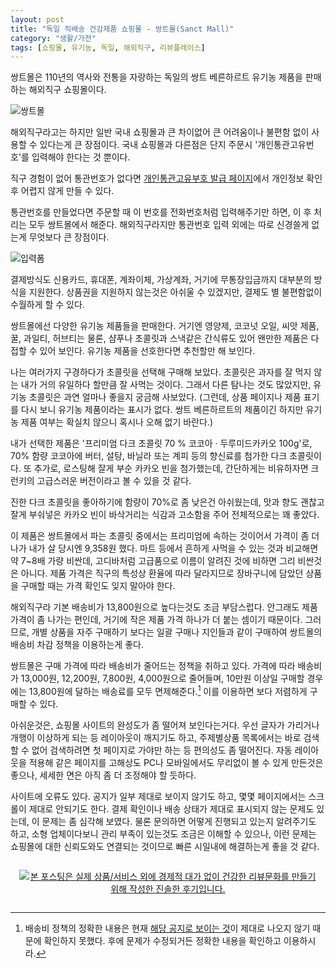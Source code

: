 ```yaml
---
layout: post
title: "독일 직배송 건강제품 쇼핑몰 - 쌍트몰(Sanct Mall)"
category: "생활/가전"
tags: [쇼핑몰, 유기농, 독일, 해외직구, 리뷰플레이스]
---
```


쌍트몰은 110년의 역사와 전통을 자랑하는 독일의 쌍트 베른하르트 유기농 제품을 판매하는 해외직구 쇼핑몰이다.

![쌍트몰](https://lh3.googleusercontent.com/-uQMRMSl6eLI/WeytpC_d6tI/AAAAAAAAZ4Y/BZQKvdll4wstOxBMt-shs20e0xtoy_c1wCE0YBhgL/s640/sanctmall-top.jpg)

해외직구라고는 하지만 일반 국내 쇼핑몰과 큰 차이없어
큰 어려움이나 불편함 없이 사용할 수 있다는게 큰 장점이다.
국내 쇼핑몰과 다른점은 단지 주문시 '개인통관고유번호'를 입력해야 한다는 것 뿐이다.

직구 경험이 없어 통관번호가 없다면 [개인통관고유부호 발급 페이지](https://unipass.customs.go.kr/csp/persIndex.do)에서
개인정보 확인 후 어렵지 않게 만들 수 있다.

통관번호를 만들었다면 주문할 때 이 번호를 전화번호처럼 입력해주기만 하면,
이 후 처리는 모두 쌍트몰에서 해준다.
해외직구라지만 통관번호 입력 외에는 따로 신경쓸게 없는게 무엇보다 큰 장점이다.

![입력폼](https://lh3.googleusercontent.com/-GyuuF8lQxEU/WeyvLFElfvI/AAAAAAAAZ5k/ivWejZQWR5gEbweLh4-a7zFFudtH08KQgCE0YBhgL/s640/sanctmall-sod_frm.png)

결제방식도 신용카드, 휴대폰, 계좌이체, 가상계좌, 거기에 무통장입금까지 대부분의 방식을 지원한다.
상품권을 지원하지 않는것은 아쉬울 수 있겠지만,
결제도 별 불편함없이 수월하게 할 수 있다.

쌍트몰에선 다양한 유기농 제품들을 판매한다.
거기엔 영양제, 코코넛 오일, 씨앗 제품, 꿀, 과일티, 허브티는 물론,
샴푸나 초콜릿과 스낵같은 간식류도 있어
왠만한 제품은 다 접할 수 있어 보인다.
유기농 제품을 선호한다면 추천할만 해 보인다.

나는 여러가지 구경하다가 초콜릿을 선택해 구매해 보았다.
초콜릿은 과자를 잘 먹지 않는 내가 거의 유일하다 할만큼 잘 사먹는 것이다.
그래서 다른 탐나는 것도 많았지만, 유기농 초콜릿은 과연 얼마나 좋을지 궁금해 사보았다.
(그런데, 상품 페이지나 제품 표기를 다시 보니 유기농 제품이라는 표시가 없다.
쌍트 베른하르트의 제품이긴 하지만 유기농 제품 여부는 확실치 않으니 혹시나 오해 없기 바란다.)

내가 선택한 제품은 '프리미엄 다크 초콜릿 70 % 코코아 · 두루미드카카오 100g'로,
70% 함량 코코아에 버터, 설탕, 바닐라 또는 계피 등의 향신료를 첨가한 다크 초콜릿이다.
또 추가로, 로스팅해 잘게 부순 카카오 빈을 첨가했는데,
간단하게는 비유하자면 크런키의 고급스러운 버전이라고 볼 수 있을 것 같다.

진한 다크 초콜릿을 좋아하기에 함량이 70%로 좀 낮은건 아쉬웠는데,
맛과 향도 괜찮고
잘게 부숴넣은 카카오 빈이 바삭거리는 식감과 고소함을 주어
전체적으로는 꽤 좋았다.

이 제품은 쌍트몰에서 파는 초콜릿 중에서는 프리미엄에 속하는 것이어서
가격이 좀 더 나가
내가 살 당시엔 9,358원 했다.
마트 등에서 흔하게 사먹을 수 있는 것과 비교해면 약 7~8배 가량 비싼데,
고디바처럼 고급품으로 이름이 알려진 것에 비하면 그리 비싼것은 아니다.
제품 가격은 직구의 특성상 환율에 따라 달라지므로
장바구니에 담았던 상품을 구매할 때는 가격 확인도 잊지 말아야 한다.

해외직구라 기본 배송비가 13,800원으로 높다는것도 조금 부담스럽다.
안그래도 제품 가격이 좀 나가는 편인데,
거기에 작은 제품 가격 하나가 더 붙는 셈이기 때문이다.
그러므로, 개별 상품을 자주 구매하기 보다는
일괄 구매나 지인들과 같이 구매하여
쌍트몰의 배송비 차감 정책을 이용하는게 좋다.

쌍트몰은 구매 가격에 따라 배송비가 줄어드는 정책을 취하고 있다.
가격에 따라 배송비가 13,000원, 12,200원, 7,800원, 4,000원으로 줄어들며,
10만원 이상일 구매할 경우에는 13,800원에 달하는 배송료를 모두 면제해준다.[^1]
이를 이용하면 보다 저렴하게 구매할 수 있다.

[^1]: 배송비 정책의 정확한 내용은 현재 [해당 공지로 보이는 것](http://www.sanctmall.com/bbs/board.php?bo_table=notice&wr_id=38&page=1)이 제대로 나오지 않기 때문에 확인하지 못했다. 후에 문제가 수정되거든 정확한 내용을 확인하고 이용하시라.

아쉬운것은, 쇼핑몰 사이트의 완성도가 좀 떨어져 보인다는거다.
우선 글자가 가리거나 개행이 이상하게 되는 등 레이아웃이 깨지기도 하고,
주제별상품 목록에서는 바로 검색할 수 없어
검색하려면 첫 페이지로 가야만 하는 등 편의성도 좀 떨어진다.
자동 레이아웃을 적용해 같은 페이지를 고해상도 PC나 모바일에서도 무리없이 볼 수 있게 만든것은 좋으나,
세세한 면은 아직 좀 더 조정해야 할 듯하다.

사이트에 오류도 있다.
공지가 일부 제대로 보이지 않기도 하고,
몇몇 페이지에서는 스크롤이 제대로 안되기도 한다.
결제 확인이나 배송 상태가 제대로 표시되지 않는 문제도 있는데,
이 문제는 좀 심각해 보였다.
물론 문의하면 어떻게 진행되고 있는지 알려주기도 하고,
소형 업체이다보니 관리 부족이 있는것도 조금은 이해할 수 있으나,
이런 문제는 쇼핑몰에 대한 신뢰도와도 연결되는 것이므로
빠른 시일내에 해결하는게 좋을 것 같다.



<div style="text-align: center; padding: 1em;"><a href="http://reviewplace.co.kr/detail.php?number=10125" target="_blank"><img src="http://reviewplace.co.kr/blog_traffic.php?key=MTAxMjV8cmV6bm9h" border="0" alt="본 포스팅은 실제 상품/서비스 외에 경제적 대가 없이 건강한 리뷰문화를 만들기 위해 작성한 진솔한 후기입니다."></a></div>
